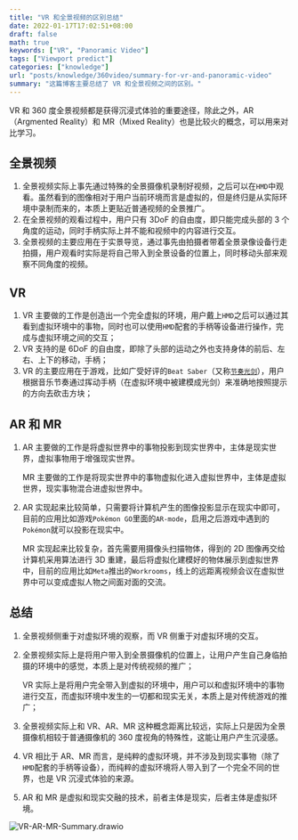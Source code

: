 ```yaml
---
title: "VR 和全景视频的区别总结"
date: 2022-01-17T17:02:51+08:00
draft: false
math: true
keywords: ["VR", "Panoramic Video"]
tags: ["Viewport predict"]
categories: ["knowledge"]
url: "posts/knowledge/360video/summary-for-vr-and-panoramic-video"
summary: "这篇博客主要总结了 VR 和全景视频之间的区别。"
---
```


VR 和 360 度全景视频都是获得沉浸式体验的重要途径，除此之外，AR（Argmented Reality）和 MR（Mixed Reality）也是比较火的概念，可以用来对比学习。

## 全景视频

1. 全景视频实际上事先通过特殊的全景摄像机录制好视频，之后可以在`HMD`中观看。虽然看到的图像相对于用户当前环境而言是虚拟的，但是终归是从实际环境中录制而来的，本质上更贴近普通视频的全景推广。
2. 在全景视频的观看过程中，用户只有 3DoF 的自由度，即只能完成头部的 3 个角度的运动，同时手柄实际上并不能和视频中的内容进行交互。
3. 全景视频的主要应用在于实景导览，通过事先由拍摄者带着全景录像设备行走拍摄，用户观看时实际是将自己带入到全景设备的位置上，同时移动头部来观察不同角度的视频。

## VR

1. VR 主要做的工作是创造出一个完全虚拟的环境，用户戴上`HMD`之后可以通过其看到虚拟环境中的事物，同时也可以使用`HMD`配套的手柄等设备进行操作，完成与虚拟环境之间的交互；
2. VR 支持的是 6DoF 的自由度，即除了头部的运动之外也支持身体的前后、左右、上下的移动，手柄；
3. VR 的主要应用在于游戏，比如广受好评的`Beat Saber`（又称[`节奏光剑`](https://zh.wikipedia.org/zh-cn/%E8%8A%82%E5%A5%8F%E5%85%89%E5%89%91)），用户根据音乐节奏通过挥动手柄（在虚拟环境中被建模成光剑）来准确地按照提示的方向去砍击方块；

## AR 和 MR

1. AR 主要做的工作是将虚拟世界中的事物投影到现实世界中，主体是现实世界，虚拟事物用于增强现实世界。

   MR 主要做的工作是将现实世界中的事物虚拟化进入虚拟世界中，主体是虚拟世界，现实事物混合进虚拟世界中。

2. AR 实现起来比较简单，只需要将计算机产生的图像投影显示在现实中即可，目前的应用比如游戏`Pokémon GO`里面的`AR-mode`，启用之后游戏中遇到的`Pokémon`就可以投影在现实中。

   MR 实现起来比较复杂，首先需要用摄像头扫描物体，得到的 2D 图像再交给计算机采用算法进行 3D 重建，最后将虚拟化建模好的物体展示到虚拟世界中，目前的应用比如`Meta`推出的`Workrooms`，线上的远距离视频会议在虚拟世界中可以变成虚拟人物之间面对面的交流。

## 总结

1. 全景视频侧重于对虚拟环境的观察，而 VR 侧重于对虚拟环境的交互。

2. 全景视频实际上是将用户带入到全景摄像机的位置上，让用户产生自己身临拍摄的环境中的感觉，本质上是对传统视频的推广；

   VR 实际上是将用户完全带入到虚拟的环境中，用户可以和虚拟环境中的事物进行交互，而虚拟环境中发生的一切都和现实无关，本质上是对传统游戏的推广；

3. 全景视频实际上和 VR、AR、MR 这种概念距离比较远，实际上只是因为全景摄像机相较于普通摄像机的 360 度视角的特殊性，这能让用户产生沉浸感。

4. VR 相比于 AR、MR 而言，是纯粹的虚拟环境，并不涉及到现实事物（除了`HMD`配套的手柄等设备），而纯粹的虚拟环境将人带入到了一个完全不同的世界，也是 VR 沉浸式体验的来源。

5. AR 和 MR 是虚拟和现实交融的技术，前者主体是现实，后者主体是虚拟环境。

![VR-AR-MR-Summary.drawio](https://s2.loli.net/2022/01/18/l1teM2HPxnSfpiV.png)

